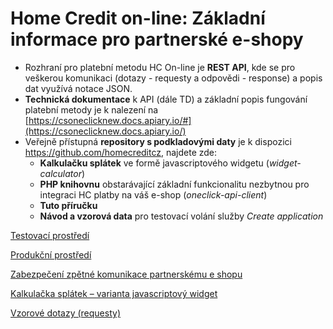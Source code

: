 # Home Credit on-line: Základní informace pro partnerské e-shopy

- Rozhraní pro platební metodu HC On-line je **REST API**, kde se pro veškerou komunikaci (dotazy - requesty a odpovědi - response) a popis dat využívá notace JSON.
- **Technická dokumentace** k API (dále TD) a základní popis fungování platební metody je k nalezení na [https://csoneclicknew.docs.apiary.io/#](https://csoneclicknew.docs.apiary.io/)
- Veřejně přístupná **repository s podkladovými daty** je k dispozici https://github.com/homecreditcz, najdete zde:
  - **Kalkulačku splátek** ve formě javascriptového widgetu (*widget-calculator*)
  - **PHP knihovnu** obstarávající základní funkcionalitu nezbytnou pro integraci HC platby na váš e-shop (*oneclick-api-client*)
  - **Tuto příručku**
  - **Návod a vzorová data** pro testovací volání služby *Create application*


[Testovací prostředí](https://github.com/homecreditcz/oneclick-api/wiki/Testovac%C3%AD-prost%C5%99ed%C3%AD)

[Produkční prostředí](https://github.com/homecreditcz/oneclick-api/wiki/Produk%C4%8Dn%C3%AD-prost%C5%99ed%C3%AD)

[Zabezpečení zpětné komunikace partnerskému e shopu](https://github.com/homecreditcz/oneclick-api/wiki/Zabezpe%C4%8Den%C3%AD-zp%C4%9Btn%C3%A9-komunikace-partnersk%C3%A9mu-e-shopu)

[Kalkulačka splátek – varianta javascriptový widget](https://github.com/homecreditcz/oneclick-api/wiki/Kalkula%C4%8Dka-spl%C3%A1tek-%E2%80%93-varianta-javascriptov%C3%BD-widget)

[Vzorové dotazy (requesty)](https://github.com/homecreditcz/oneclick-api/wiki/Vzorov%C3%A9-dotazy-(requesty))
